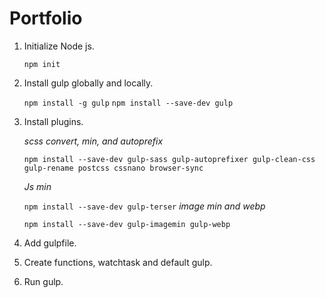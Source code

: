 # Portfolio

1. Initialize Node js.

   `npm init`

2. Install gulp globally and locally.

   `npm install -g gulp`
   `npm install --save-dev gulp`

3. Install plugins.

   _scss convert, min, and autoprefix_

   `npm install --save-dev gulp-sass gulp-autoprefixer gulp-clean-css gulp-rename postcss cssnano browser-sync`

   _Js min_

   `npm install --save-dev gulp-terser`
   _image min and webp_

   `npm install --save-dev gulp-imagemin gulp-webp`

4. Add gulpfile.
5. Create functions, watchtask and default gulp.
6. Run gulp.
